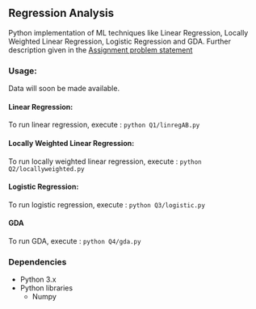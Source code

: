 ## Regression Analysis

Python implementation of ML techniques like Linear Regression, Locally Weighted Linear Regression, Logistic Regression and GDA. Further description given in the [Assignment problem statement](https://github.com/udayinbiswas/ML_Regression/blob/master/Assignment_1.pdf)

### Usage:
Data will soon be made available.
#### Linear Regression:
To run linear regression, execute : `python Q1/linregAB.py`
#### Locally Weighted Linear Regression:
To run locally weighted linear regression, execute : `python Q2/locallyweighted.py`
#### Logistic Regression:
To run logistic regression, execute : `python Q3/logistic.py`
#### GDA
To run GDA, execute : `python Q4/gda.py`

### Dependencies

* Python 3.x
* Python libraries
  * Numpy
  

  



